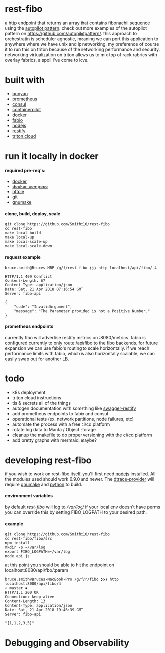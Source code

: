 # rest-fibo
a http endpoint that returns an array that contains fibonachii sequence using the [autopilot pattern](http://autopilotpattern.io/).  check out more examples of the autopilot pattern on https://github.com/autopilotpattern/.  this approach to orchestratin is scheduler agnostic, meaning we can port this application to anywhere where we have unix and ip networking.  my preference of course it to run this on triton because of the networking performance and security.  networking virtualization on triton allows us to mix top of rack rabrics with overlay fabrics, a spoil i've come to love.

# built with
- [bunyan](https://github.com/trentm/node-bunyan)
- [prometheus](https://prometheus.io/)
- [consul](https://www.consul.io/)
- [containerpilot](https://www.joyent.com/containerpilot)
- [docker](https://www.docker.com/)
- [fabio](https://github.com/fabiolb/fabio)
- [nodejs](https://nodejs.org/)
- [restify](http://restify.com/)
- [triton cloud](https://www.joyent.com/triton/compute)

# run it locally in docker

#### required pre-req's:
- [docker](https://www.docker.com/)
- [docker-compose](https://github.com/docker/compose)
- [httpie](https://github.com/jakubroztocil/httpie)
- [git](https://git-scm.com/)
- [gnumake](https://www.gnu.org/software/make/)


#### clone, build, deploy, scale
```
git clone https://github.com/Smithx10/rest-fibo
cd rest-fibo
make local-build
make local-up
make local-scale-up
make local-scale-down
```

#### request example
 
```
bruce.smith@Bruces-MBP /g/f/rest-fibo ❯❯❯ http localhost/api/fibo/-4

HTTP/1.1 409 Conflict
Content-Length: 87
Content-Type: application/json
Date: Sat, 21 Apr 2018 07:16:54 GMT
Server: fibo-api

{
    "code": "InvalidArgument",
    "message": "The Parameter provided is not a Positive Number."
}
```

#### prometheus endpoints
currently fibo will advertise restify metrics on :8080/metrics. fabio is configured currently to only route /api/fibo to the fibo backends. for future expansion we can use fabio's routing to scale horizontally.  if we reach performance limits with fabio, which is also horizontally scalable, we can easily swap out for another LB.

# todo
- k8s deployment
- triton cloud instructions
- tls & secrets all of the things
- autogen documentation with something like [swagger-restify](https://www.npmjs.com/package/swagger-restify)
- add prometheus endpoints to fabio and consul
- operational tests (ex. network partitions, node failures, etc)
- automate the process with a free ci/cd platform
- rotate log data to Manta / Object storage
- cleanup the makefile to do proper versioning with the ci/cd platform
- add pretty graphs with mermaid, maybe?

# developing rest-fibo
if you wish to work on rest-fibo itself, you'll first need [nodejs](https://nodejs.org/) installed. All the modules used should work 6.9.0 and newer. The [dtrace-provider](https://github.com/chrisa/node-dtrace-provider) will require [gnumake](https://www.gnu.org/software/make/) and [python](https://www.python.org/) to build.    


#### environment variables
by default _rest-fibo_ will log to */var/log/* if your local env doesn't have perms you can override this by setting FIBO_LOGPATH to your desired path.

#### example

```
git clone https://github.com/Smithx10/rest-fibo
cd rest-fibo/fibo/src
npm install
mkdir -p ~/var/log
export FIBO_LOGPATH=~/var/log
node api.js
```
at this point you should be able to hit the endpoint on localhost:8080/api/fbo/:param
```
bruce.smith@Bruces-MacBook-Pro /g/f/r/fibo ❯❯❯ http localhost:8080/api/fibo/4                                                                                          ⏎ master ✱
HTTP/1.1 200 OK
Connection: keep-alive
Content-Length: 13
Content-Type: application/json
Date: Sat, 21 Apr 2018 19:46:39 GMT
Server: fibo-api

"[1,1,2,3,5]"
```

# Debugging and Observability




